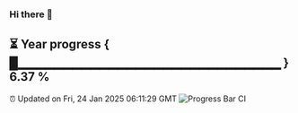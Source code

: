 ### Hi there 👋
⏳ Year progress { █▁▁▁▁▁▁▁▁▁▁▁▁▁▁▁▁▁▁▁▁▁▁▁▁▁▁▁▁▁ } 6.37 %
---
⏰ Updated on Fri, 24 Jan 2025 06:11:29 GMT
![Progress Bar CI](https://github.com/Moyi321/Moyi321/workflows/Progress%20Bar%20CI/badge.svg)
